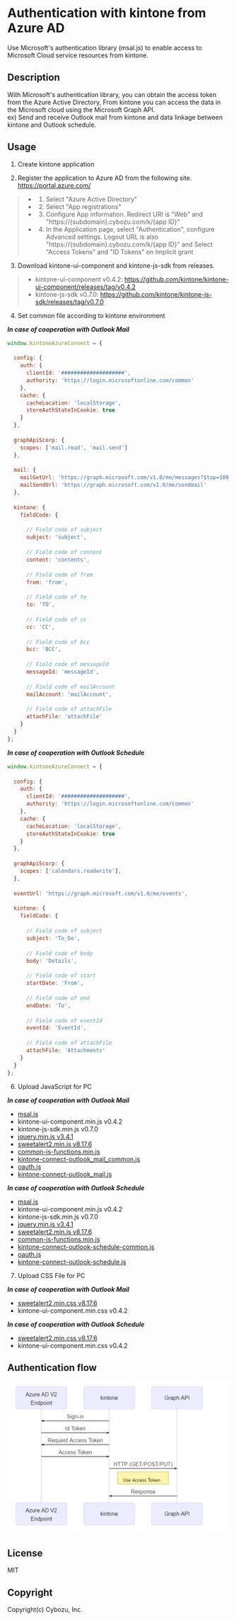# Authentication with kintone from Azure AD

Use Microsoft's authentication library (msal.js) to enable access to Microsoft Cloud service resources from kintone.

## Description
With Microsoft's authentication library, you can obtain the access token from the Azure Active Directory,
From kintone you can access the data in the Microsoft cloud using the Microsoft Graph API.
<br>ex) Send and receive Outlook mail from kintone and data linkage between kintone and Outlook schedule.

## Usage
1. Create kintone application

2. Register the application to Azure AD from the following site.  
   https://portal.azure.com/

>* 1. Select "Azure Active Directory"
>* 2. Select "App registrations"
>* 3. Configure App information. Redirect URI is "Web" and "https://{subdomain}.cybozu.com/k/{app ID}"
>* 4. In the Application page, select "Authentication", configure Advanced settings. Logout URL is also "https://{subdomain}.cybozu.com/k/{app ID}" and Select "Access Tokens" and "ID Tokens" on Implicit grant 

3. Download kintone-ui-component and kintone-js-sdk from releases.  

 >* kintone-ui-component v0.4.2: https://github.com/kintone/kintone-ui-component/releases/tag/v0.4.2
 >* kintone-js-sdk v0.7.0: https://github.com/kintone/kintone-js-sdk/releases/tag/v0.7.0

4. Set common file according to kintone environment

***In case of cooperation with Outlook Mail***

```javascript
window.kintoneAzureConnect = {

  config: {
    auth: {
      clientId: '####################',
      authority: 'https://login.microsoftonline.com/common'
    },
    cache: {
      cacheLocation: 'localStorage',
      storeAuthStateInCookie: true
    }
  },
  
  graphApiScorp: {
    scopes: ['mail.read', 'mail.send']
  },

  mail: {
    mailGetUrl: 'https://graph.microsoft.com/v1.0/me/messages?$top=100',
    mailSendUrl: 'https://graph.microsoft.com/v1.0/me/sendmail'
  },

  kintone: {
    fieldCode: {

      // Field code of subject
      subject: 'subject',

      // Field code of content
      content: 'contents',

      // Field code of from
      from: 'from',

      // Field code of to
      to: 'TO',

      // Field code of cc
      cc: 'CC',

      // Field code of bcc
      bcc: 'BCC',

      // Field code of messageId
      messageId: 'messageId',

      // Field code of mailAccount
      mailAccount: 'mailAccount',

      // Field code of attachFile
      attachFile: 'attachFile'
    }
  }
};
```

***In case of cooperation with Outlook Schedule***

```javascript
window.kintoneAzureConnect = {

  config: {
    auth: {
      clientId: '####################',
      authority: 'https://login.microsoftonline.com/common'
    },
    cache: {
      cacheLocation: 'localStorage',
      storeAuthStateInCookie: true
    }
  },

  graphApiScorp: {
    scopes: ['calendars.readwrite'],
  },

  eventUrl: 'https://graph.microsoft.com/v1.0/me/events',

  kintone: {
    fieldCode: {

      // Field code of subject
      subject: 'To_Do',

      // Field code of body
      body: 'Details',

      // Field code of start
      startDate: 'From',

      // Field code of end
      endDate: 'To',

      // Field code of eventId
      eventId: 'EventId',
      
      // Field code of attachFile
      attachFile: 'Attachments'
    }
  }
};
```


6. Upload JavaScript for PC

***In case of cooperation with Outlook Mail***
* [msal.js](https://secure.aadcdn.microsoftonline-p.com/lib/1.0.0/js/msal.js)
* kintone-ui-component.min.js v0.4.2
* kintone-js-sdk.min.js v0.7.0
* [jquery.min.js v3.4.1](https://js.cybozu.com/jquery/3.4.1/jquery.min.js)
* [sweetalert2.min.js v8.17.6](https://js.cybozu.com/sweetalert2/v8.17.6/sweetalert2.min.js)
* [common-js-functions.min.js](common/common-js-functions.min.js)
* [kintone-connect-outlook_mail_common.js](apps/outlook-mail/js/kintone-connect-outlook_mail_common.js)
* [oauth.js](common/outlook-auth/js/oauth.js)
* [kintone-connect-outlook_mail.js](apps/outlook-mail/js/kintone-connect-outlook_mail.js)

***In case of cooperation with Outlook Schedule***
* [msal.js](https://secure.aadcdn.microsoftonline-p.com/lib/1.0.0/js/msal.js)
* kintone-ui-component.min.js v0.4.2
* kintone-js-sdk.min.js v0.7.0
* [jquery.min.js v3.4.1](https://js.cybozu.com/jquery/3.4.1/jquery.min.js)
* [sweetalert2.min.js v8.17.6](https://js.cybozu.com/sweetalert2/v8.17.6/sweetalert2.min.js)
* [common-js-functions.min.js](common/common-js-functions.min.js)
* [kintone-connect-outlook-schedule-common.js](apps/outlook-schedule/js/kintone-connect-outlook-schedule-common.js)
* [oauth.js](common/outlook-auth/js/oauth.js)
* [kintone-connect-outlook-schedule.js](apps/outlook-schedule/js/kintone-connect-outlook-schedule.js)


7. Upload CSS File for PC

***In case of cooperation with Outlook Mail***
* [sweetalert2.min.css v8.17.6](https://js.cybozu.com/sweetalert2/v8.17.6/sweetalert2.min.css)
* kintone-ui-component.min.css v0.4.2

***In case of cooperation with Outlook Schedule***
* [sweetalert2.min.css v8.17.6](https://js.cybozu.com/sweetalert2/v8.17.6/sweetalert2.min.css)
* kintone-ui-component.min.css v0.4.2

## Authentication flow
![overview image](img/AuthenticationFlow.png?raw=true)

## License
MIT

## Copyright
Copyright(c) Cybozu, Inc.
